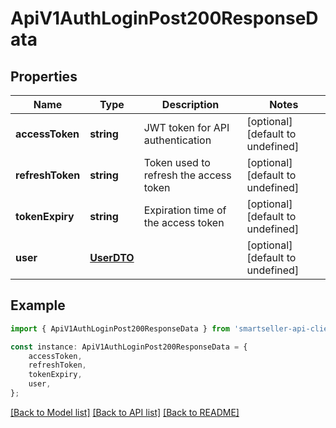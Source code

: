 # ApiV1AuthLoginPost200ResponseData


## Properties

Name | Type | Description | Notes
------------ | ------------- | ------------- | -------------
**accessToken** | **string** | JWT token for API authentication | [optional] [default to undefined]
**refreshToken** | **string** | Token used to refresh the access token | [optional] [default to undefined]
**tokenExpiry** | **string** | Expiration time of the access token | [optional] [default to undefined]
**user** | [**UserDTO**](UserDTO.md) |  | [optional] [default to undefined]

## Example

```typescript
import { ApiV1AuthLoginPost200ResponseData } from 'smartseller-api-client';

const instance: ApiV1AuthLoginPost200ResponseData = {
    accessToken,
    refreshToken,
    tokenExpiry,
    user,
};
```

[[Back to Model list]](../README.md#documentation-for-models) [[Back to API list]](../README.md#documentation-for-api-endpoints) [[Back to README]](../README.md)
